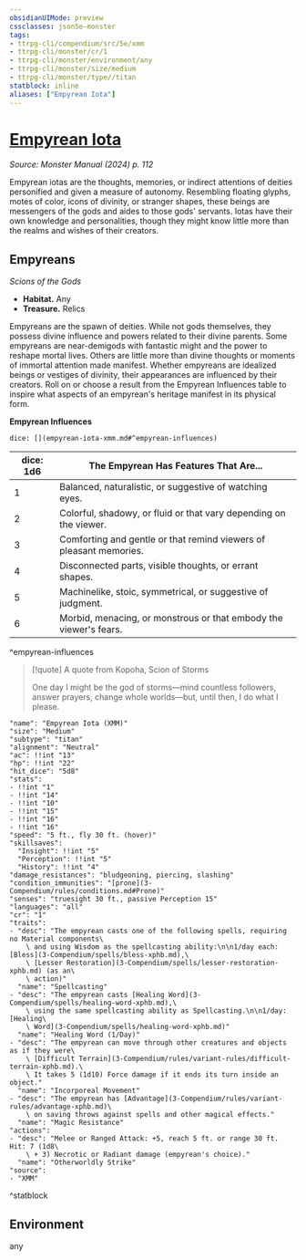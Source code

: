 ```yaml
---
obsidianUIMode: preview
cssclasses: json5e-monster
tags:
- ttrpg-cli/compendium/src/5e/xmm
- ttrpg-cli/monster/cr/1
- ttrpg-cli/monster/environment/any
- ttrpg-cli/monster/size/medium
- ttrpg-cli/monster/type//titan
statblock: inline
aliases: ["Empyrean Iota"]
---
```

# [Empyrean Iota](3-Compendium\bestiary/empyrean-iota-xmm.md)
*Source: Monster Manual (2024) p. 112*  

Empyrean iotas are the thoughts, memories, or indirect attentions of deities personified and given a measure of autonomy. Resembling floating glyphs, motes of color, icons of divinity, or stranger shapes, these beings are messengers of the gods and aides to those gods' servants. Iotas have their own knowledge and personalities, though they might know little more than the realms and wishes of their creators.

## Empyreans

*Scions of the Gods*

- **Habitat.** Any  
- **Treasure.** Relics  

Empyreans are the spawn of deities. While not gods themselves, they possess divine influence and powers related to their divine parents. Some empyreans are near-demigods with fantastic might and the power to reshape mortal lives. Others are little more than divine thoughts or moments of immortal attention made manifest. Whether empyreans are idealized beings or vestiges of divinity, their appearances are influenced by their creators. Roll on or choose a result from the Empyrean Influences table to inspire what aspects of an empyrean's heritage manifest in its physical form.

**Empyrean Influences**

`dice: [](empyrean-iota-xmm.md#^empyrean-influences)`

| dice: 1d6 | The Empyrean Has Features That Are... |
|-----------|---------------------------------------|
| 1 | Balanced, naturalistic, or suggestive of watching eyes. |
| 2 | Colorful, shadowy, or fluid or that vary depending on the viewer. |
| 3 | Comforting and gentle or that remind viewers of pleasant memories. |
| 4 | Disconnected parts, visible thoughts, or errant shapes. |
| 5 | Machinelike, stoic, symmetrical, or suggestive of judgment. |
| 6 | Morbid, menacing, or monstrous or that embody the viewer's fears. |
^empyrean-influences

> [!quote] A quote from Kopoha, Scion of Storms  
> 
> One day I might be the god of storms—mind countless followers, answer prayers, change whole worlds—but, until then, I do what I please.


```statblock
"name": "Empyrean Iota (XMM)"
"size": "Medium"
"subtype": "titan"
"alignment": "Neutral"
"ac": !!int "13"
"hp": !!int "22"
"hit_dice": "5d8"
"stats":
- !!int "1"
- !!int "14"
- !!int "10"
- !!int "15"
- !!int "16"
- !!int "16"
"speed": "5 ft., fly 30 ft. (hover)"
"skillsaves":
  "Insight": !!int "5"
  "Perception": !!int "5"
  "History": !!int "4"
"damage_resistances": "bludgeoning, piercing, slashing"
"condition_immunities": "[prone](3-Compendium/rules/conditions.md#Prone)"
"senses": "truesight 30 ft., passive Perception 15"
"languages": "all"
"cr": "1"
"traits":
- "desc": "The empyrean casts one of the following spells, requiring no Material components\
    \ and using Wisdom as the spellcasting ability:\n\n1/day each: [Bless](3-Compendium/spells/bless-xphb.md),\
    \ [Lesser Restoration](3-Compendium/spells/lesser-restoration-xphb.md) (as an\
    \ action)"
  "name": "Spellcasting"
- "desc": "The empyrean casts [Healing Word](3-Compendium/spells/healing-word-xphb.md),\
    \ using the same spellcasting ability as Spellcasting.\n\n1/day: [Healing\
    \ Word](3-Compendium/spells/healing-word-xphb.md)"
  "name": "Healing Word (1/Day)"
- "desc": "The empyrean can move through other creatures and objects as if they were\
    \ [Difficult Terrain](3-Compendium/rules/variant-rules/difficult-terrain-xphb.md).\
    \ It takes 5 (1d10) Force damage if it ends its turn inside an object."
  "name": "Incorporeal Movement"
- "desc": "The empyrean has [Advantage](3-Compendium/rules/variant-rules/advantage-xphb.md)\
    \ on saving throws against spells and other magical effects."
  "name": "Magic Resistance"
"actions":
- "desc": "Melee or Ranged Attack: +5, reach 5 ft. or range 30 ft. Hit: 7 (1d8\
    \ + 3) Necrotic or Radiant damage (empyrean's choice)."
  "name": "Otherworldly Strike"
"source":
- "XMM"
```
^statblock

## Environment

any